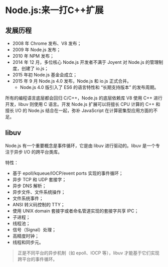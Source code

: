 # Node.js:来一打C++扩展

## 发展历程

* 2008 年 Chrome 发布、V8 发布；
* 2009 年 Node.js 发布；
* 2010 年 NPM 发布；
* 2014 年 12 月，多位核心 Node.js 开发者不满于 Joyent 对 Node.js 的管理制度，创建了 io.js；
* 2015 年初 Node.js 基金会成立；
* 2015 年 9 月 Node.js 4.0 发布，Node.js 和 io.js 正式合并。
  * Node.js 4.0 版引入了 ES6 的语言特性和 “长期支持版本” 的发布周期。

所有的编程语言底层都会回归 C/C++，Node.js 的底层依赖库 V8 使用 C++ 进行开发，libuv 则使用 C 语言。开发 Node.js 扩展可以将擅长 CPU 计算的 C++ 和擅长 I/O 的 Node.js 结合在一起，弥补 JavaScript 在计算密集型应用方面的不足。 

## libuv

Node.js 有一个重要概念是事件循环，它是由 libuv 进行驱动的。libuv 是一个专注于异步 I/O 的跨平台类库。

特性：

* 基于 epoll/kqueue/IOCP/event ports 实现的事件循环；
* 异步 TCP 和 UDP 套接字；
* 异步 DNS 解析；
* 异步文件、文件系统操作；
* 文件系统事件；
* ANSI 转义码控制的 TTY；
* 使用 UNIX domain 套接字或者命名管道实现的套接字共享 IPC；
* 子进程；
* 线程池；
* 信号（Signal）处理；
* 高精度时钟；
* 线程和同步元。

> 正是不同平台的异步机制（如 epoll、IOCP 等），libuv 才能基于它们实现跨平台的事件循环。
